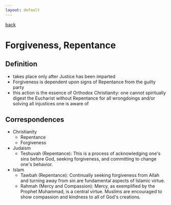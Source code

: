 ```yaml
---
layout: default
---
```

[back](./)

# Forgiveness, Repentance


## Definition


- takes place only after Justice has been imparted
- Forgiveness is dependent upon signs of Repentance from the guilty party
- this action is the essence of Orthodox Christianity: one cannot spiritually digest the Eucharist without Repentance for all wrongdoings and/or solving all injustices one is aware of



## Correspondences

- Christianity
  - Repentance
  - Forgiveness
- Judaism
  - Teshuvah (Repentance): This is a process of acknowledging one's sins before God, seeking forgiveness, and committing to change one's behavior.
- Islam
  - Tawbah (Repentance): Continually seeking forgiveness from Allah and turning away from sin are fundamental aspects of Islamic virtue.
  - Rahmah (Mercy and Compassion): Mercy, as exemplified by the Prophet Muhammad, is a central virtue. Muslims are encouraged to show compassion and kindness to all of God's creations.